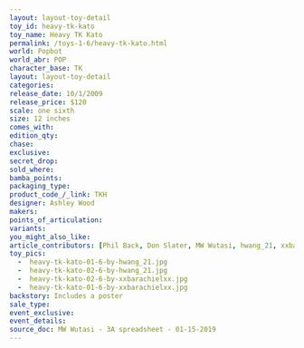 ```yaml
---
layout: layout-toy-detail 
toy_id: heavy-tk-kato
toy_name: Heavy TK Kato
permalink: /toys-1-6/heavy-tk-kato.html
world: Popbot
world_abr: POP
character_base: TK
layout: layout-toy-detail
categories: 
release_date: 10/1/2009
release_price: $120 
scale: one sixth
size: 12 inches
comes_with: 
edition_qty: 
chase: 
exclusive: 
secret_drop: 
sold_where: 
bamba_points: 
packaging_type: 
product_code_/_link: TKH
designer: Ashley Wood
makers: 
points_of_articulation: 
variants: 
you_might_also_like: 
article_contributors: [Phil Back, Don Slater, MW Wutasi, hwang_21, xxbarachielxx]
toy_pics: 
  -  heavy-tk-kato-01-6-by-hwang_21.jpg
  -  heavy-tk-kato-02-6-by-hwang_21.jpg
  -  heavy-tk-kato-02-6-by-xxbarachielxx.jpg
  -  heavy-tk-kato-01-6-by-xxbarachielxx.jpg
backstory: Includes a poster
sale_type: 
event_exclusive: 
event_details: 
source_doc: MW Wutasi - 3A spreadsheet - 01-15-2019
---
```

